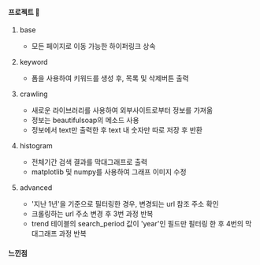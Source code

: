 #### 프로젝트 :rabbit:
1. base
    - 모든 페이지로 이동 가능한 하이퍼링크 상속

2. keyword
    - 폼을 사용하여 키워드를 생성 후, 목록 및 삭제버튼 출력

3. crawling
    - 새로운 라이브러리를 사용하여 외부사이트로부터 정보를 가져옮
    - 정보는 beautifulsoap의 메소드 사용
    - 정보에서 text만 출력한 후 text 내 숫자만 따로 저장 후 반환

4. histogram
    - 전체기간 검색 결과를 막대그래프로 출력
    - matplotlib 및 numpy를 사용하여 그래프 이미지 수정

5. advanced
    - '지난 1년'을 기준으로 필터링한 경우, 변경되는 url 참조 주소 확인
    - 크롤링하는 url 주소 변경 후 3번 과정 반복
    - trend 테이블의 search_period 값이 'year'인 필드만 필터링 한 후 4번의 막대그래프 과정 반복


#### 느낀점
